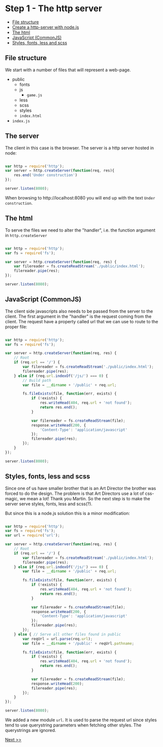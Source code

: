 Step 1 - The http server
========

- [File structure](#file-structure)
- [Create a http-server with node.js](#the-server)
- [The html](#the-html)
- [JavaScript (CommonJS)](#javascript-commonjs)
- [Styles, fonts, less and scss](#styles-fonts-less-and-scss)

## File structure
We start with a number of files that will represent a web-page.

- public
    - fonts
    - js
        - `game.js`
    - less
    - scss
    - styles
    - `index.html`
- `index.js`

## The server
The client in this case is the browser. The server is a http server hosted in node:

```javascript

var http = require('http');
var server = http.createServer(function(req, res){
    res.end('Under construction')    
});

server.listen(8080);

```

When browsing to http://localhost:8080 you will end up with the text `Under construction`.

## The html

To serve the files we need to alter the "handler", i.e. the function argument in `http.createServer`

```javascript

var http = require('http');
var fs = require('fs');

var server = http.createServer(function(req, res) {
    var filereader = fs.createReadStream('./public/index.html');
    filereader.pipe(res);
});

server.listen(8080);

```

## JavaScript (CommonJS)

The client side javascripts also needs to be passed from the server to the client. The first argument in the "handler" is the request coming from the client. The request have a property called url that we can use to route to the proper file:

```javascript

var http = require('http');
var fs = require('fs');

var server = http.createServer(function(req, res) {
    // Root
    if (req.url == '/') {
        var filereader = fs.createReadStream('./public/index.html');
        filereader.pipe(res);
    } else if (req.url.indexOf('/js/') === 0) {
        // Build path
        var file = __dirname + '/public' + req.url;

        fs.fileExists(file, function(err, exists) {
            if (!exists) {
                res.writeHead(404, req.url + 'not found');
                return res.end();
            }

            var filereader = fs.createReadStream(file);
            response.writeHead(200, {
                'Content-Type': 'application/javascript'
            });
            filereader.pipe(res);
        });
    }
});

server.listen(8080);
```

## Styles, fonts, less and scss

Since one of us have smaller brother that is an Art Director the brother was forced to do the design. The problem is that Art Directors use a lot of css-magic, we mean a lot! Thank you Martin. So the next step is to make the server serve styles, fonts, less and scss(?).

But since this is a node.js solution this is a minor modification:

```javascript

var http = require('http');
var fs = require('fs');
var url = require('url');

var server = http.createServer(function(req, res) {
    // Root
    if (req.url == '/') {
        var filereader = fs.createReadStream('./public/index.html');
        filereader.pipe(res);
    } else if (req.url.indexOf('/js/') === 0) {
        var file = __dirname + '/public' + req.url;

        fs.fileExists(file, function(err, exists) {
            if (!exists) {
                res.writeHead(404, req.url + 'not found');
                return res.end();
            }

            var filereader = fs.createReadStream(file);
            response.writeHead(200, {
                'Content-Type': 'application/javascript'
            });
            filereader.pipe(res);
        });
    } else { // Serve all other files found in public
        var reqUrl = url.parse(req.url);
        var file = __dirname + '/public' + reqUrl.pathname;

        fs.fileExists(file, function(err, exists) {
            if (!exists) {
                res.writeHead(404, req.url + 'not found');
                return res.end();
            }

            var filereader = fs.createReadStream(file);
            response.writeHead(200);
            filereader.pipe(res);
        });
    }
});

server.listen(8080);
```

We added a new module `url`. It is used to parse the request url since styles tend to use querystring parameters when fetching other styles. The querystrings are ignored.

[Next >>](/docs/Step2.md)